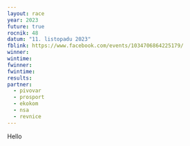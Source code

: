 ```yaml
---
layout: race
year: 2023
future: true
rocnik: 48
datum: "11. listopadu 2023"
fblink: https://www.facebook.com/events/1034706864225179/
winner: 
wintime: 
fwinner: 
fwintime: 
results: 
partner:
  - pivovar
  - prosport
  - ekokom
  - nsa
  - revnice
---
```

Hello
